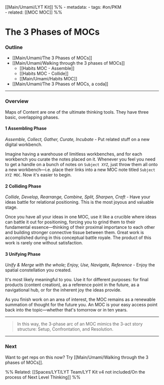 [[Main/Umami/LYT Kit]]
%% - metadata:
	- tags: #on/PKM  
	- related: [[MOC MOC]] %% 
# The 3 Phases of MOCs
### Outline
- [[Main/Umami/The 3 Phases of MOCs]]
- [[Main/Umami/Walking through the 3 phases of MOCs]]
	- [[Habits MOC - Assemble]]
	- [[Habits MOC - Collide]]
	- [[Main/Umami/Habits MOC]]
- [[Main/Umami/The 3 Phases of MOCs, a coda]]

---
### Overview
Maps of Content are one of the ultimate thinking tools. They have three basic, overlapping phases. 

#### 1 Assembling Phase
*Assemble, Collect, Gather, Curate, Incubate* - Put related stuff on a new digital workbench.

Imagine having a warehouse of limitless workbenches, and for each workbench you curate the notes placed on it. Whenever you feel you need to get a handle on a bunch of notes on `Subject XYZ`,  just throw them all onto a new workbench—i.e. place their links into a new MOC note titled `Subject XYZ MOC`. Now it's easier to begin.


#### 2 Colliding Phase
*Collide, Develop, Rearrange, Combine, Split, Sharpen, Craft* - Have your ideas battle for relational positioning. This is the most joyous and valuable stage.

Once you have all your ideas in one MOC, use it like a crucible where ideas can battle it out for positioning, forcing you to grind them to their fundamental essence—thinking of their proximal importance to each other and building stronger connective tissue between them. Great work is accomplished during in this conceptual battle royale. The product of this work is rarely one without satisfaction.

#### 3 Unifying Phase
*Unify & Merge with the whole; Enjoy, Use, Navigate, Reference* - Enjoy the spatial constellation you created. 

It's most likely meaningful to you. Use it for different purposes: for final products (content creation), as a reference point in the future, as a navigational hub, or for the inherent joy the ideas provide.

As you finish work on an area of interest, the MOC remains as a renewable summation of thought for the future you. An MOC is your easy access point back into the topic—whether that's tomorrow or in ten years. 

---
> In this way, the 3-phase arc of an MOC mimics the 3-act story structure: Setup, Confrontation, and Resolution. 

---
### Next
Want to get reps on this now? Try [[Main/Umami/Walking through the 3 phases of MOCs]].

%%
Related: [[Spaces/LYT/LYT Team/LYT Kit v4 not included/On the process of Next Level Thinking]]
%%
